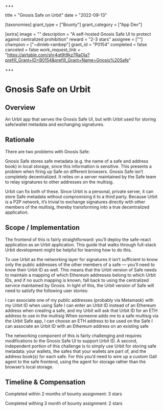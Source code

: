 +++

title = "Gnosis Safe on Urbit"
date = "2022-09-13"

[taxonomies]
grant_type = ["Bounty"]
grant_category = ["App Dev"]

[extra]
image = ""
description = "A self-hosted Gnosis Safe UI to protect against centralized prohibition"
reward = "2-3 stars"
assignee = [""]
champion = ["~dinleb-rambep"]
grant_id = "P0154"
completed = false
canceled = false
work_request_link = "https://airtable.com/shr4qt9t9kz7RaOIa?prefill_Grant+ID=B0154&prefill_Grant+Name=Gnosis%20Safe"

+++

# Gnosis Safe on Urbit

## Overview

An Urbit app that serves the Gnosis Safe UI, but with Urbit used for storing safe/wallet metadata and exchanging signatures.

## Rationale

There are two problems with Gnosis Safe:

Gnosis Safe stores safe metadata (e.g. the name of a safe and address book) in local storage, since this information is sensitive. This presents a problem when firing up Safe on different browsers.
Gnosis Safe isn’t completely decentralized. It relies on a server maintained by the Safe team to relay signatures to other addresses on the multisig.

Urbit can fix both of these. Since Urbit is a personal, private server, it can store Safe metadata without compromising it to a third party. Because Urbit is a P2P network, it’s trivial to exchange signatures directly with other members of the multisig, thereby transforming into a true decentralized application.

## Scope / Implementation

The frontend of this is fairly straightforward: you’ll deploy the safe-react application as an Urbit application. This guide that walks through full-stack Urbit development might be helpful for learning how to do this. 

To use Urbit as the networking layer for signatures it isn’t sufficient to know only the public addresses of the other members of a safe — you’ll need to know their Urbit ID as well. This means that the Urbit version of Safe needs to maintain a mapping of which Ethereum addresses belong to which Urbit IDs, and if no such mapping is known, fall back to using the centralized service maintained by Gnosis. In light of this, the Urbit version of Safe will need to satisfy the following user stories:

I can associate one of my public addresses (probably via Metamask) with my Urbit ID when using Safe
I can enter an Urbit ID instead of an Ethereum address when creating a safe, and my Urbit will ask that Urbit ID for an ETH address to use in the multisig
When someone adds me to a safe multisig via the Urbit Safe app, I can choose an ETH address to be used on the Safe
I can associate an Urbit ID with an Ethereum address on an existing safe

The networking component of this is fairly challenging and requires modifications to the Gnosis Safe UI to support Urbit ID. A second, independent portion of this challenge is to simply use Urbit for storing safe metadata: your wallets, the safes that your wallets are part of, and the address book(s) for each safe. For this you’d need to wire up a custom Gall agent to the safe frontend, using the agent for storage rather than the browser’s local storage.


## Timeline & Compensation

Completed within 2 months of bounty assignment: 3 stars

Completed withing 3 month of bounty assignment: 2 stars
